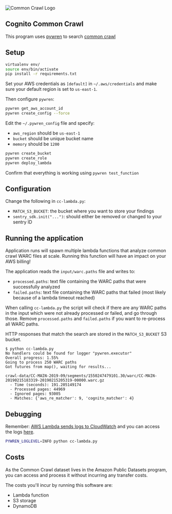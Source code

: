 ![Common Crawl Logo](http://commoncrawl.org/wp-content/uploads/2016/12/logocommoncrawl.png)

## Cognito Common Crawl

This program uses [pywren](http://pywren.io) to search [common crawl](http://commoncrawl.org) 

## Setup

```bash
virtualenv env/
source env/bin/activate
pip install -r requirements.txt
```

Set your AWS credentials as `[default]` in `~/.aws/credentials` and make sure your
default region is set to `us-east-1`.

Then configure `pywren`:

```bash
pywren get_aws_account_id
pywren create_config --force
```

Edit the `~/.pywren_config` file and specify:

 * `aws_region` should be `us-east-1`
 * `bucket` should be unique bucket name
 * `memory` should be `1200`

```bash
pywren create_bucket
pywren create_role
pywren deploy_lambda
```

Confirm that everything is working using `pywren test_function`

## Configuration

Change the following in `cc-lambda.py`:

 * `MATCH_S3_BUCKET`: the bucket where you want to store your findings
 * `sentry_sdk.init("...")`: should either be removed or changed to your sentry ID

## Running the application

Application runs will spawn multiple lambda functions that analyze common crawl
WARC files at scale. Running this function will have an impact on your AWS billing!

The application reads the `input/warc.paths` file and writes to:

 * `processed.paths`: text file containing the WARC paths that were successfully analyzed
 * `failed.paths`: text file containing the WARC paths that failed (most likely because of a lambda timeout reached)

When calling `cc-lambda.py` the script will check if there are any WARC paths
in the input which were not already processed or failed, and go through those.
Remove `processed.paths` and `failed.paths` if you want to re-process all WARC paths.

HTTP responses that match the search are stored in the `MATCH_S3_BUCKET` S3 bucket.

```console
$ python cc-lambda.py 
No handlers could be found for logger "pywren.executor"
Overall progress: 1.55%
Going to process 250 WARC paths
Got futures from map(), waiting for results...

crawl-data/CC-MAIN-2019-09/segments/1550247479101.30/warc/CC-MAIN-20190215183319-20190215205319-00000.warc.gz
  - Time (seconds): 191.205149174
  - Processed pages: 44969
  - Ignored pages: 93005
  - Matches: {'aws_re_matcher': 9, 'cognito_matcher': 4}
```

## Debugging

Remember: [AWS Lambda sends logs to CloudWatch](https://docs.aws.amazon.com/lambda/latest/dg/python-logging.html)
and you can access the logs [here](https://console.aws.amazon.com/cloudwatch/home?region=us-east-1#logs:).

```bash
PYWREN_LOGLEVEL=INFO python cc-lambda.py
```

## Costs

As the Common Crawl dataset lives in the Amazon Public Datasets program, 
you can access and process it without incurring any transfer costs. 

The costs you'll incur by running this software are:

 * Lambda function
 * S3 storage
 * DynamoDB
